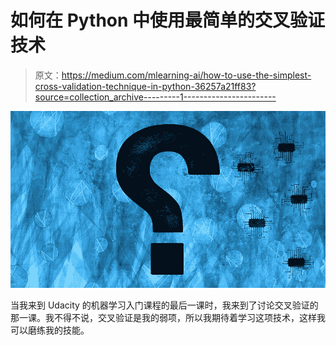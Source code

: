 # 如何在 Python 中使用最简单的交叉验证技术

> 原文：<https://medium.com/mlearning-ai/how-to-use-the-simplest-cross-validation-technique-in-python-36257a21ff83?source=collection_archive---------1----------------------->

![](img/b53e705534b1493b34e7cd0281ab3182.png)

当我来到 Udacity 的机器学习入门课程的最后一课时，我来到了讨论交叉验证的那一课。我不得不说，交叉验证是我的弱项，所以我期待着学习这项技术，这样我可以磨练我的技能。